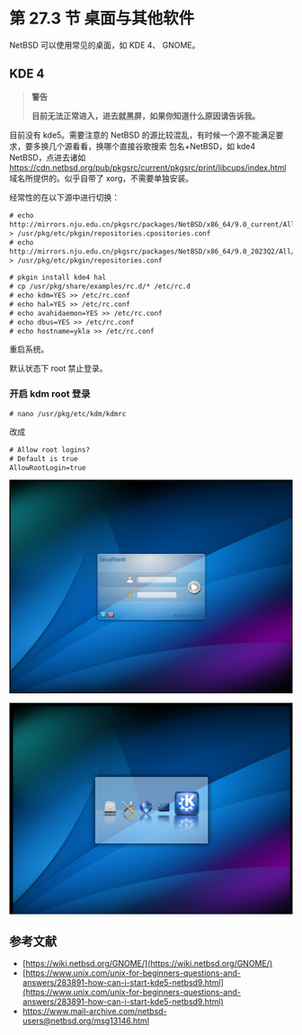 # 第 27.3 节 桌面与其他软件

NetBSD 可以使用常见的桌面，如 KDE 4、 GNOME。


## KDE 4


>**警告**
>
>**目前无法正常进入，进去就黑屏，如果你知道什么原因请告诉我。**

目前没有 kde5。需要注意的 NetBSD 的源比较混乱，有时候一个源不能满足要求，要多换几个源看看，换哪个直接谷歌搜索 包名+NetBSD，如 kde4 NetBSD，点进去诸如 <https://cdn.netbsd.org/pub/pkgsrc/current/pkgsrc/print/libcups/index.html> 域名所提供的。似乎自带了 xorg，不需要单独安装。

经常性的在以下源中进行切换：

```
# echo http://mirrors.nju.edu.cn/pkgsrc/packages/NetBSD/x86_64/9.0_current/All/  > /usr/pkg/etc/pkgin/repositories.cpositories.conf
# echo http://mirrors.nju.edu.cn/pkgsrc/packages/NetBSD/x86_64/9.0_2023Q2/All/  > /usr/pkg/etc/pkgin/repositories.conf
```

```
# pkgin install kde4 hal
# cp /usr/pkg/share/examples/rc.d/* /etc/rc.d
# echo kdm=YES >> /etc/rc.conf
# echo hal=YES >> /etc/rc.conf
# echo avahidaemon=YES >> /etc/rc.conf
# echo dbus=YES >> /etc/rc.conf
# echo hostname=ykla >> /etc/rc.conf  
```

重启系统。

默认状态下 root 禁止登录。

### 开启 kdm root 登录

```
# nano /usr/pkg/etc/kdm/kdmrc
```
改成
```
# Allow root logins?
# Default is true
AllowRootLogin=true 
```
![install KDE On NetBSD](../.gitbook/assets/nbkde1.png)

![install KDE On NetBSD](../.gitbook/assets/nbkde2.png)



## 参考文献

- [https://wiki.netbsd.org/GNOME/](https://wiki.netbsd.org/GNOME/)
- [https://www.unix.com/unix-for-beginners-questions-and-answers/283891-how-can-i-start-kde5-netbsd9.html](https://www.unix.com/unix-for-beginners-questions-and-answers/283891-how-can-i-start-kde5-netbsd9.html)
- <https://www.mail-archive.com/netbsd-users@netbsd.org/msg13146.html>
